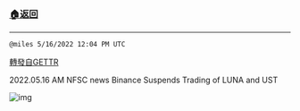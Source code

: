 ###  [:house:返回](README.md)
---


`@miles 5/16/2022 12:04 PM UTC`

[轉發自GETTR](https://gettr.com/post/p19zdb3d6e0)

2022.05.16 AM NFSC news   Binance Suspends Trading of LUNA and UST

![img](https://media.gettr.com/group19/origin/2022/05/16/12/daac5e14-dbe0-4f41-5afd-7b73098373b3/9548d67018b19975dcafea4c4484666a.png)

